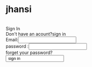 # jhansi
<html>
<head>
  <title> </title>
  </head>
  <body>
    <form><br>
    Sign In</br>
      Don't have an acount?sign in</br>
      Email:<input type="text mail="email"value=""><br>
        password :<input type="password" name="password" value=""<>
       <br>forget your password?</br>
       <input type="sign in" value=" sign in">
       
